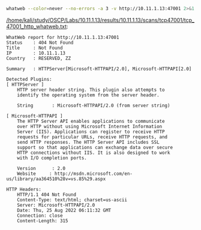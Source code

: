 ```bash
whatweb --color=never --no-errors -a 3 -v http://10.11.1.13:47001 2>&1
```

[/home/kali/study/OSCP/Labs/10.11.1.13/results/10.11.1.13/scans/tcp47001/tcp_47001_http_whatweb.txt](file:///home/kali/study/OSCP/Labs/10.11.1.13/results/10.11.1.13/scans/tcp47001/tcp_47001_http_whatweb.txt):

```
WhatWeb report for http://10.11.1.13:47001
Status    : 404 Not Found
Title     : Not Found
IP        : 10.11.1.13
Country   : RESERVED, ZZ

Summary   : HTTPServer[Microsoft-HTTPAPI/2.0], Microsoft-HTTPAPI[2.0]

Detected Plugins:
[ HTTPServer ]
	HTTP server header string. This plugin also attempts to
	identify the operating system from the server header.

	String       : Microsoft-HTTPAPI/2.0 (from server string)

[ Microsoft-HTTPAPI ]
	The HTTP Server API enables applications to communicate
	over HTTP without using Microsoft Internet Information
	Server (IIS). Applications can register to receive HTTP
	requests for particular URLs, receive HTTP requests, and
	send HTTP responses. The HTTP Server API includes SSL
	support so that applications can exchange data over secure
	HTTP connections without IIS. It is also designed to work
	with I/O completion ports.

	Version      : 2.0
	Website     : http://msdn.microsoft.com/en-us/library/aa364510%28v=vs.85%29.aspx

HTTP Headers:
	HTTP/1.1 404 Not Found
	Content-Type: text/html; charset=us-ascii
	Server: Microsoft-HTTPAPI/2.0
	Date: Thu, 25 Aug 2022 06:11:32 GMT
	Connection: close
	Content-Length: 315



```
